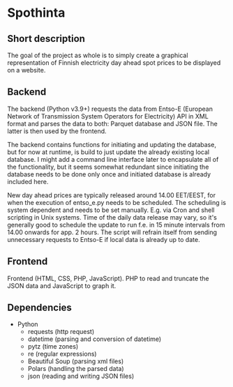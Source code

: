 # Spothinta

## Short description

The goal of the project as whole is to simply create a graphical representation of Finnish electricity day ahead spot prices to be displayed on a website.

## Backend

The backend (Python v3.9+) requests the data from Entso-E (European Network of Transmission System Operators for Electricity) API in XML format and parses the data to both: Parquet database and JSON file. The latter is then used by the frontend.  

The backend contains functions for initiating and updating the database, but for now at runtime, is build to just update the already existing local database. I might add a command line interface later to encapsulate all of the functionality, but it seems somewhat redundant since initiating the database needs to be done only once and initiated database is already included here.

New day ahead prices are typically released around 14.00 EET/EEST, for when the execution of entso_e.py needs to be scheduled. The scheduling is system dependent and needs to be set manually. E.g. via Cron and shell scripting in Unix systems. Time of the daily data release may vary, so it's generally good to schedule the update to run f.e. in 15 minute intervals from 14.00 onwards for app. 2 hours. The script will refrain itself from sending unnecessary requests to Entso-E if local data is already up to date.

## Frontend

Frontend (HTML, CSS, PHP, JavaScript). PHP to read and truncate the JSON data and JavaScript to graph it. 

## Dependencies

- Python
    - requests (http request)
    - datetime (parsing and conversion of datetime)
    - pytz (time zones)
    - re (regular expressions)
    - Beautiful Soup (parsing xml files)
    - Polars (handling the parsed data)
    - json (reading and writing JSON files)
